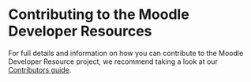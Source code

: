 # Contributing to the Moodle Developer Resources

For full details and information on how you can contribute to the Moodle Developer Resource project, we recommend taking a look at our [Contributors guide](https://moodledev.io/general/documentation/contributing).
